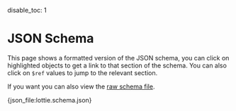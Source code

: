 disable_toc: 1

# JSON Schema


This page shows a formatted version of the JSON schema, you can click on highlighted
objects to get a link to that section of the schema. You can also click on `$ref`
values to jump to the relevant section.

If you want you can also view the [raw schema file](../lottie.schema.json).

{json_file:lottie.schema.json}

